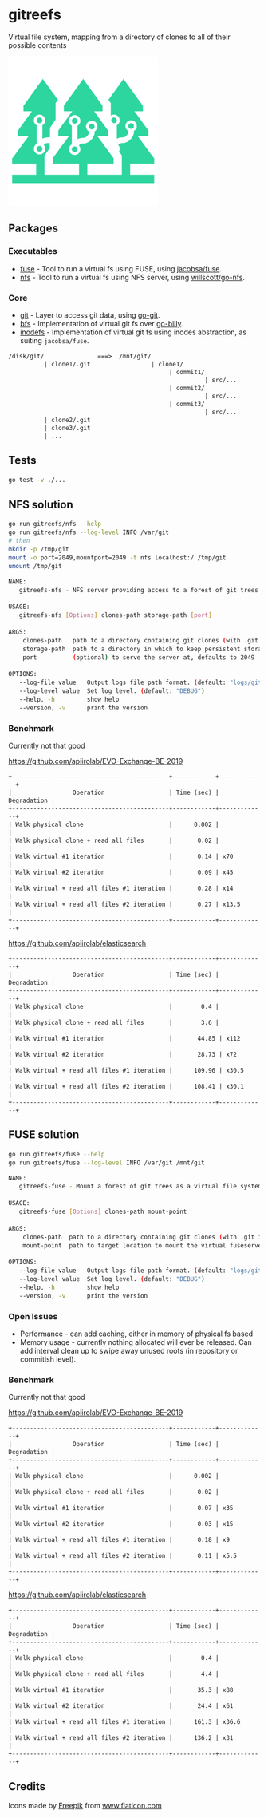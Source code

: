 # gitreefs

Virtual file system, mapping from a directory of clones to all of their possible contents

![icon](./gitreefs.png)

## Packages

### Executables
- [fuse](fuse) - Tool to run a virtual fs using FUSE, using [jacobsa/fuse](https://github.com/jacobsa/fuse).
- [nfs](nfs) - Tool to run a virtual fs using NFS server, using [willscott/go-nfs](https://github.com/willscott/go-nfs).
### Core
- [git](core/git) - Layer to access git data, using [go-git](https://github.com/go-git/go-git).
- [bfs](core/virtualfs/bfs) - Implementation of virtual git fs over [go-billy](https://github.com/go-git/go-billy).
- [inodefs](core/virtualfs/inodefs) - Implementation of virtual git fs using inodes abstraction, as suiting `jacobsa/fuse`.

```
/disk/git/               ===>  /mnt/git/
          | clone1/.git                 | clone1/
                                             | commit1/
                                                       | src/...
                                             | commit2/
                                                       | src/...
                                             | commit3/
                                                       | src/...
          | clone2/.git
          | clone3/.git
          | ...
```

## Tests

```bash
go test -v ./...
```

## NFS solution

```bash
go run gitreefs/nfs --help
go run gitreefs/nfs --log-level INFO /var/git
# then
mkdir -p /tmp/git
mount -o port=2049,mountport=2049 -t nfs localhost:/ /tmp/git
umount /tmp/git
```

```bash
NAME:
   gitreefs-nfs - NFS server providing access to a forest of git trees as a virtual file system

USAGE:
   gitreefs-nfs [Options] clones-path storage-path [port]

ARGS:
    clones-path   path to a directory containing git clones (with .git in them)
    storage-path  path to a directory in which to keep persistent storage (file handler mapping)
    port          (optional) to serve the server at, defaults to 2049

OPTIONS:
   --log-file value   Output logs file path format. (default: "logs/gitreefs-%v-%v.log")
   --log-level value  Set log level. (default: "DEBUG")
   --help, -h         show help
   --version, -v      print the version
```

### Benchmark

Currently not that good

https://github.com/apiirolab/EVO-Exchange-BE-2019

```
+--------------------------------------------+------------+-------------+
|                 Operation                  | Time (sec) | Degradation |
+--------------------------------------------+------------+-------------+
| Walk physical clone                        |      0.002 |             |
| Walk physical clone + read all files       |       0.02 |             |
| Walk virtual #1 iteration                  |       0.14 | x70         |
| Walk virtual #2 iteration                  |       0.09 | x45         |
| Walk virtual + read all files #1 iteration |       0.28 | x14         |
| Walk virtual + read all files #2 iteration |       0.27 | x13.5       |
+--------------------------------------------+------------+-------------+
```

https://github.com/apiirolab/elasticsearch

```
+--------------------------------------------+------------+-------------+
|                 Operation                  | Time (sec) | Degradation |
+--------------------------------------------+------------+-------------+
| Walk physical clone                        |        0.4 |             |
| Walk physical clone + read all files       |        3.6 |             |
| Walk virtual #1 iteration                  |       44.85 | x112       |
| Walk virtual #2 iteration                  |       28.73 | x72        |
| Walk virtual + read all files #1 iteration |      109.96 | x30.5      |
| Walk virtual + read all files #2 iteration |      108.41 | x30.1      |
+--------------------------------------------+------------+-------------+
```

## FUSE solution

```bash
go run gitreefs/fuse --help
go run gitreefs/fuse --log-level INFO /var/git /mnt/git
```

```bash
NAME:
   gitreefs-fuse - Mount a forest of git trees as a virtual file system

USAGE:
   gitreefs-fuse [Options] clones-path mount-point

ARGS:
    clones-path  path to a directory containing git clones (with .git in them)
    mount-point  path to target location to mount the virtual fuseserver at

OPTIONS:
   --log-file value   Output logs file path format. (default: "logs/gitreefs-%v-%v.log")
   --log-level value  Set log level. (default: "DEBUG")
   --help, -h         show help
   --version, -v      print the version
```


### Open Issues

- Performance - can add caching, either in memory of physical fs based
- Memory usage - currently nothing allocated will ever be released. Can add interval clean up to swipe away unused roots (in repository or commitish level).

### Benchmark

Currently not that good

https://github.com/apiirolab/EVO-Exchange-BE-2019

```
+--------------------------------------------+------------+-------------+
|                 Operation                  | Time (sec) | Degradation |
+--------------------------------------------+------------+-------------+
| Walk physical clone                        |      0.002 |             |
| Walk physical clone + read all files       |       0.02 |             |
| Walk virtual #1 iteration                  |       0.07 | x35         |
| Walk virtual #2 iteration                  |       0.03 | x15         |
| Walk virtual + read all files #1 iteration |       0.18 | x9          |
| Walk virtual + read all files #2 iteration |       0.11 | x5.5        |
+--------------------------------------------+------------+-------------+
```

https://github.com/apiirolab/elasticsearch

```
+--------------------------------------------+------------+-------------+
|                 Operation                  | Time (sec) | Degradation |
+--------------------------------------------+------------+-------------+
| Walk physical clone                        |        0.4 |             |
| Walk physical clone + read all files       |        4.4 |             |
| Walk virtual #1 iteration                  |       35.3 | x88         |
| Walk virtual #2 iteration                  |       24.4 | x61         |
| Walk virtual + read all files #1 iteration |      161.3 | x36.6       |
| Walk virtual + read all files #2 iteration |      136.2 | x31         |
+--------------------------------------------+------------+-------------+
```

## Credits
<div>Icons made by <a href="https://www.freepik.com" title="Freepik">Freepik</a> from <a href="https://www.flaticon.com/" title="Flaticon">www.flaticon.com</a></div>
